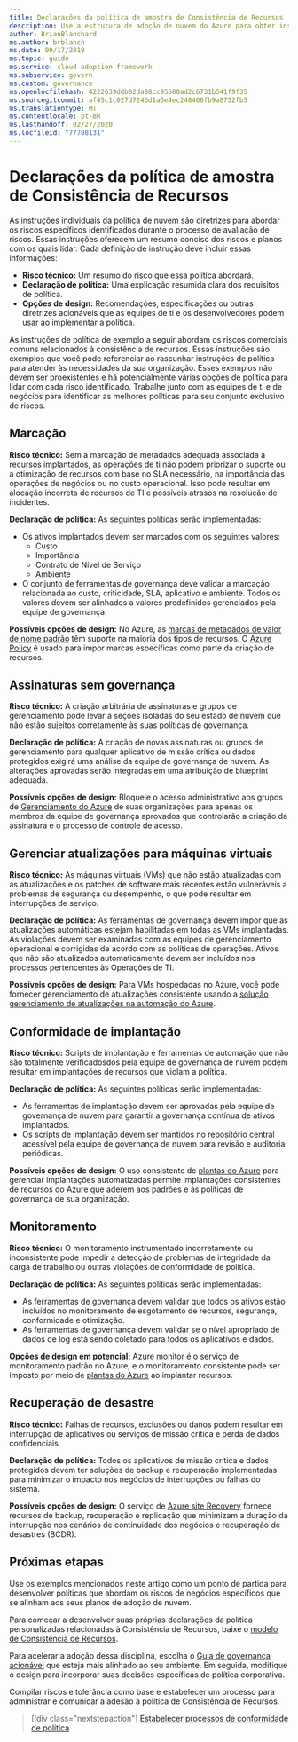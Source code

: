 ```yaml
---
title: Declarações da política de amostra de Consistência de Recursos
description: Use a estrutura de adoção de nuvem do Azure para obter instruções de exemplo de política de consistência de recursos que ajudarão você a rascunhar as instruções de política da sua organização.
author: BrianBlanchard
ms.author: brblanch
ms.date: 09/17/2019
ms.topic: guide
ms.service: cloud-adoption-framework
ms.subservice: govern
ms.custom: governance
ms.openlocfilehash: 4222639ddb82da88cc95600ad2c6731b541f9f35
ms.sourcegitcommit: af45c1c027d7246d1a6e4ec248406fb9a8752fb5
ms.translationtype: MT
ms.contentlocale: pt-BR
ms.lasthandoff: 02/27/2020
ms.locfileid: "77708131"
---
```

# <a name="resource-consistency-sample-policy-statements"></a>Declarações da política de amostra de Consistência de Recursos

As instruções individuais da política de nuvem são diretrizes para abordar os riscos específicos identificados durante o processo de avaliação de riscos. Essas instruções oferecem um resumo conciso dos riscos e planos com os quais lidar. Cada definição de instrução deve incluir essas informações:

- **Risco técnico:** Um resumo do risco que essa política abordará.
- **Declaração de política:** Uma explicação resumida clara dos requisitos de política.
- **Opções de design:** Recomendações, especificações ou outras diretrizes acionáveis que as equipes de ti e os desenvolvedores podem usar ao implementar a política.

As instruções de política de exemplo a seguir abordam os riscos comerciais comuns relacionados à consistência de recursos. Essas instruções são exemplos que você pode referenciar ao rascunhar instruções de política para atender às necessidades da sua organização. Esses exemplos não devem ser proexistentes e há potencialmente várias opções de política para lidar com cada risco identificado. Trabalhe junto com as equipes de ti e de negócios para identificar as melhores políticas para seu conjunto exclusivo de riscos.

## <a name="tagging"></a>Marcação

**Risco técnico:** Sem a marcação de metadados adequada associada a recursos implantados, as operações de ti não podem priorizar o suporte ou a otimização de recursos com base no SLA necessário, na importância das operações de negócios ou no custo operacional. Isso pode resultar em alocação incorreta de recursos de TI e possíveis atrasos na resolução de incidentes.

**Declaração de política:** As seguintes políticas serão implementadas:

- Os ativos implantados devem ser marcados com os seguintes valores:
  - Custo
  - Importância
  - Contrato de Nível de Serviço
  - Ambiente
- O conjunto de ferramentas de governança deve validar a marcação relacionada ao custo, criticidade, SLA, aplicativo e ambiente. Todos os valores devem ser alinhados a valores predefinidos gerenciados pela equipe de governança.

**Possíveis opções de design:** No Azure, as [marcas de metadados de valor de nome padrão](https://docs.microsoft.com/azure/azure-resource-manager/resource-group-using-tags) têm suporte na maioria dos tipos de recursos. O [Azure Policy](https://docs.microsoft.com/azure/governance/policy/overview) é usado para impor marcas específicas como parte da criação de recursos.

## <a name="ungoverned-subscriptions"></a>Assinaturas sem governança

**Risco técnico:** A criação arbitrária de assinaturas e grupos de gerenciamento pode levar a seções isoladas do seu estado de nuvem que não estão sujeitos corretamente às suas políticas de governança.

**Declaração de política:** A criação de novas assinaturas ou grupos de gerenciamento para qualquer aplicativo de missão crítica ou dados protegidos exigirá uma análise da equipe de governança de nuvem. As alterações aprovadas serão integradas em uma atribuição de blueprint adequada.

**Possíveis opções de design:** Bloqueie o acesso administrativo aos grupos de [Gerenciamento do Azure](https://docs.microsoft.com/azure/governance/management-groups) de suas organizações para apenas os membros da equipe de governança aprovados que controlarão a criação da assinatura e o processo de controle de acesso.

## <a name="manage-updates-to-virtual-machines"></a>Gerenciar atualizações para máquinas virtuais

**Risco técnico:** As máquinas virtuais (VMs) que não estão atualizadas com as atualizações e os patches de software mais recentes estão vulneráveis a problemas de segurança ou desempenho, o que pode resultar em interrupções de serviço.

**Declaração de política:** As ferramentas de governança devem impor que as atualizações automáticas estejam habilitadas em todas as VMs implantadas. As violações devem ser examinadas com as equipes de gerenciamento operacional e corrigidas de acordo com as políticas de operações. Ativos que não são atualizados automaticamente devem ser incluídos nos processos pertencentes às Operações de TI.

**Possíveis opções de design:** Para VMs hospedadas no Azure, você pode fornecer gerenciamento de atualizações consistente usando a [solução gerenciamento de atualizações na automação do Azure](https://docs.microsoft.com/azure/automation/automation-update-management).

## <a name="deployment-compliance"></a>Conformidade de implantação

**Risco técnico:** Scripts de implantação e ferramentas de automação que não são totalmente verificadosdos pela equipe de governança de nuvem podem resultar em implantações de recursos que violam a política.

**Declaração de política:** As seguintes políticas serão implementadas:

- As ferramentas de implantação devem ser aprovadas pela equipe de governança de nuvem para garantir a governança contínua de ativos implantados.
- Os scripts de implantação devem ser mantidos no repositório central acessível pela equipe de governança de nuvem para revisão e auditoria periódicas.

**Possíveis opções de design:** O uso consistente de [plantas do Azure](https://docs.microsoft.com/azure/governance/blueprints) para gerenciar implantações automatizadas permite implantações consistentes de recursos do Azure que aderem aos padrões e às políticas de governança de sua organização.

## <a name="monitoring"></a>Monitoramento

**Risco técnico:** O monitoramento instrumentado incorretamente ou inconsistente pode impedir a detecção de problemas de integridade da carga de trabalho ou outras violações de conformidade de política.

**Declaração de política:** As seguintes políticas serão implementadas:

- As ferramentas de governança devem validar que todos os ativos estão incluídos no monitoramento de esgotamento de recursos, segurança, conformidade e otimização.
- As ferramentas de governança devem validar se o nível apropriado de dados de log está sendo coletado para todos os aplicativos e dados.

**Opções de design em potencial:** [Azure monitor](https://docs.microsoft.com/azure/azure-monitor/overview) é o serviço de monitoramento padrão no Azure, e o monitoramento consistente pode ser imposto por meio de [plantas do Azure](https://docs.microsoft.com/azure/governance/blueprints) ao implantar recursos.

## <a name="disaster-recovery"></a>Recuperação de desastre

**Risco técnico:** Falhas de recursos, exclusões ou danos podem resultar em interrupção de aplicativos ou serviços de missão crítica e perda de dados confidenciais.

**Declaração de política:** Todos os aplicativos de missão crítica e dados protegidos devem ter soluções de backup e recuperação implementadas para minimizar o impacto nos negócios de interrupções ou falhas do sistema.

**Possíveis opções de design:** O serviço de [Azure site Recovery](https://docs.microsoft.com/azure/site-recovery/site-recovery-overview) fornece recursos de backup, recuperação e replicação que minimizam a duração da interrupção nos cenários de continuidade dos negócios e recuperação de desastres (BCDR).

## <a name="next-steps"></a>Próximas etapas

Use os exemplos mencionados neste artigo como um ponto de partida para desenvolver políticas que abordam os riscos de negócios específicos que se alinham aos seus planos de adoção de nuvem.

Para começar a desenvolver suas próprias declarações da política personalizadas relacionadas à Consistência de Recursos, baixe o [modelo de Consistência de Recursos](./template.md).

Para acelerar a adoção dessa disciplina, escolha o [Guia de governança acionável](../guides/index.md) que esteja mais alinhado ao seu ambiente. Em seguida, modifique o design para incorporar suas decisões específicas de política corporativa.

Compilar riscos e tolerância como base e estabelecer um processo para administrar e comunicar a adesão à política de Consistência de Recursos.

> [!div class="nextstepaction"]
> [Estabelecer processos de conformidade de política](./compliance-processes.md)
